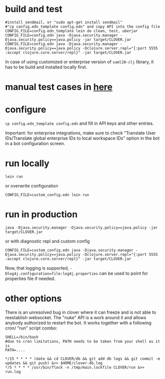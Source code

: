 
# build and test 
```
#install sendmail, or "sudo apt-get install sendmail"
#"cp config.edn_template config.edn" and copy API into the config file
CONFIG_FILE=config.edn_template lein do clean, test, uberjar
CONFIG_FILE=config.edn java -Djava.security.manager -Djava.security.policy==java.policy -jar target/CLOVER.jar
CONFIG_FILE=config.edn java -Djava.security.manager -Djava.security.policy==java.policy -Dclojure.server.repl="{:port 5555 :accept clojure.core.server/repl}" -jar target/CLOVER.jar
```

In case of using customized or enterprise version of `saml20-clj` library, it has to be build and installed locally first.

# manual test cases in [here](TESTING.md)


# configure

`cp config.edn_template config.edn` and fill in API keys and other entries.

Important: for enterprise integrations, make sure to check "Translate User IDs/Translate global enterprise IDs to local workspace IDs" option in the bot in a bot configuration screen.


# run locally
```
lein run
```

or overwrite configuration
```
CONFIG_FILE=custom_config.edn lein run
```

# run in production
```
java -Djava.security.manager -Djava.security.policy==java.policy -jar target/CLOVER.jar
```

or with diagnostic repl and custom config
```
CONFIG_FILE=custom_config.edn java -Djava.security.manager -Djava.security.policy==java.policy -Dclojure.server.repl="{:port 5555 :accept clojure.core.server/repl}" -jar target/CLOVER.jar
```

Now, that logging is supported, `-Dlog4j.configuration=file:log4j.properties` can be used to point for properties file if needed.

# other options

There is an unresolved bug in clover where it can freeze and is not able to reestablish websocket. The "nuke" API is a work around it and allows anybody authorized to restart the bot. It works together with a following cron/ "run" script combo:

```
SHELL=/bin/bash
#due to cron limitations, PATH needs to be taken from your shell as it is
PATH=....

*/15 * * * * (date && cd CLOVER/db && git add db logs && git commit -m updates && git push) &>> $HOME/clover-db.log
*/5 * * * * /usr/bin/flock -n /tmp/main.lockfile CLOVER/run &>> run.log
```

